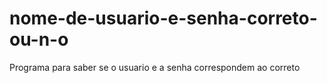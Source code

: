# nome-de-usuario-e-senha-correto-ou-n-o
Programa para saber se o usuario e a senha correspondem ao correto 
